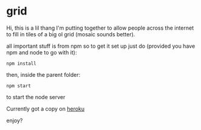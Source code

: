 # grid

Hi, this is a lil thang I'm putting together to allow people across the internet to fill in tiles of a big ol grid (mosaic sounds better). 

all important stuff is from npm so to get it set up just do (provided you have npm and node to go with it):

```
npm install
```

then, inside the parent folder:

```
npm start
```

to start the node server

Currently got a copy on [heroku](https://our-mosaic.herokuapp.com/)

enjoy?
